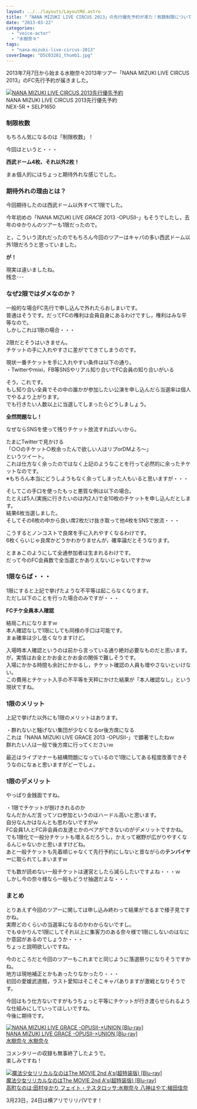 ```yaml
---
layout: ../../layouts/LayoutMd.astro
title: "「NANA MIZUKI LIVE CIRCUS 2013」の先行優先予約が来た！枚数制限についていろいろ・・・"
date: "2013-03-22"
categories: 
  - "voice-actor"
  - "水樹奈々"
tags: 
  - "nana-mizuki-live-circus-2013"
coverImage: "DSC03281_thumb1.jpg"
---
```


2013年7月7日から始まる水樹奈々2013年ツアー「NANA MIZUKI LIVE CIRCUS 2013」のFC先行予約が届きました。

[![NANA MIZUKI LIVE CIRCUS 2013先行優先予約](images/DSC03281_thumb.jpg "NANA MIZUKI LIVE CIRCUS 2013先行優先予約")](//mizuka123.net/wp-content/uploads/2013/03/DSC03281.jpg)  
NANA MIZUKI LIVE CIRCUS 2013先行優先予約  
NEX-5R + SELP1650

### 制限枚数

もちろん気になるのは「制限枚数」！

今回はというと・・・

**西武ドーム4枚、それ以外2枚！**

まぁ個人的にはちょっと期待外れな感じでした。

### 期待外れの理由とは？

今回期待したのは西武ドーム以外すべて1限でした。

今年初めの「NANA MIZUKI LIVE _GRACE_ 2013 -OPUSII-」もそうでしたし，去年のゆかりんのツアーも1限だったので。

と，こういう流れだったのでもちろん今回のツアーはキャパの多い西武ドーム以外1限だろうと思っていました。

**が！**

現実は違いましたね。  
残念･･･

### なぜ2限ではダメなのか？

一般的な場合FC先行で申し込んで外れたらおしまいです。  
普通はそうです。だってFCの権利は会員自身にあるわけですし，権利はみな平等なので。  
しかしこれは1限の場合・・・

2限だとそうはいきません。  
チケットの手に入れやすさに差がでてきてしまうのです。

現状一番チケットを手に入れやすい条件は以下の通り。  
・Twitterやmixi，FB等SNSやリアル知り合いでFC会員の知り合いがいる

そう，これです。  
もし知り合い全員でその中の誰かが参加したい公演を申し込んだら当選率は個人でやるより上がります。  
でも行きたい人数以上に当選してしまったらどうしましょう。

**全然問題なし！**

なぜならSNSを使って残りチケット放流すればいいから。

たまにTwitterで見かける  
「○○のチケット○枚余ったんで欲しい人はリプorDMよろ～」  
というツイート。  
これは仕方なく余ったのではなく上記のようなことを行って必然的に余ったチケットなのです。  
※もちろん本当にどうしようもなく余ってしまった人もいると思いますが・・・

そしてこの手口を使ったもっと悪質な例は以下の場合。  
たとえば5人(実施に行きたいのは内2人)で全10枚のチケットを申し込んだとします。  
結果6枚当選しました。  
そしてその6枚の中から良い席2枚だけ抜き取って他4枚をSNSで放流・・・

こうするとノンコストで良席を手に入れやすくなるわけです。  
6枚くらいじゃ良席かどうかわかりませんが，確率論だとそうなります。

とまぁこのようにして全通参加者は生まれるわけです。  
だって今のFC会員数で全当選とかありえないじゃないですかｗ

### 1限ならば・・・

1限にすると上記で挙げたような不平等は起こらなくなります。  
ただし以下のことを行った場合のみですが・・・

**FCチケ全員本人確認**

結局これになりますｗ  
本人確認なしで1限にしても同様の手口は可能です。  
まぁ確率は少し低くなりますけど。

入場時本人確認というのは前から言っている通り絶対必要なものだと思います。  
が，実情はお金とかお金とかお金の関係で難しそうです。  
入場にかかる時間も余計にかかるし，チケット確認の人員も増やさないといけない。  
この費用とチケット入手の不平等を天秤にかけた結果が「本人確認なし」という現状ですね。

### 1限のメリット

上記で挙げた以外にも1限のメリットはあります。

・群れないと騒げない集団が少なくなるor後方席になる  
これは「NANA MIZUKI LIVE GRACE 2013 -OPUSII-」で顕著でしたねｗ  
群れたい人は一般で後方席に行ってくださいｗ

最近はライブマナーも結構問題になっているので1限にしてある程度改善できそうなのになぁと思いますがどーでしょ。

### 1限のデメリット

やっぱり金銭面ですね。

・1限でチケットが捌けきれるのか  
なんだかんだ言ってソロ参加というのはハードル高いと思います。  
自分なんかはなんとも思わないですがｗ  
FC会員1人とFC非会員の友達とかのペアができないのがデメリットですかね。  
でも1限化で一般分チケットも増えるだろうし，かえって裾野が広がりやすくなるんじゃないかと思いますけどね。  
あと一般チケットも先着順じゃなくて先行予約にしないと昔ながらの**テンバイヤー**に取られてしまいますｗ

でも数が読めない一般チケットは運営としたら減らしたいですよね・・・ｗ  
しかし今の奈々様なら一般もどうせ抽選だよな・・・

### まとめ

とりあえず今回のツアーに関しては申し込み終わって結果がでるまで様子見ですかね。  
実際どのくらいの当選率になるのかわからないですし。  
でもゆかりんで1限にしてそれ以上に集客力のある奈々様で1限にしないのはなにか意図があるのでしょうか・・・  
ちょっと説明欲しいですね。

今のところだと今回のツアーもこれまでと同じように落選祭りになりそうですかね。  
地方は現地補正とかもあったりなかったり・・・  
初回の愛媛武道館，ラスト愛知はそこそこキャパありますが激戦となりそうです。

今回はもう仕方ないですがもうちょっと平等にチケットが行き渡らせられるような仕組みにしていってほしいですね。  
今後に期待です。

[![NANA MIZUKI LIVE GRACE -OPUSII-×UNION [Blu-ray]](images/no-image-no-ciu._AA160_.gif)  
NANA MIZUKI LIVE GRACE -OPUSII-×UNION \[Blu-ray\]  
水樹奈々 水樹奈々](https://www.amazon.co.jp/exec/obidos/ASIN/B00BHJGQT2/mizuka123-22/ref=nosim)

コメンタリーの収録も無事終了したようで。  
楽しみですね！

[![魔法少女リリカルなのはThe MOVIE 2nd A's(超特装版) [Blu-ray]](images/612IabvjaLL._SL160_.jpg)  
魔法少女リリカルなのはThe MOVIE 2nd A's(超特装版) \[Blu-ray\]  
高町なのは:田村ゆかり フェイト・テスタロッサ:水樹奈々 八神はやて:植田佳奈](https://www.amazon.co.jp/exec/obidos/ASIN/B00B1YFOUK/mizuka123-22/ref=nosim)

3月23日，24日は横アリでリリパⅤです！
